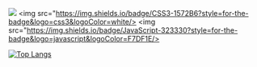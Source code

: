  <img src="https://img.shields.io/badge/HTML5-E34F26?style=for-the-badge&logo=html5&logoColor=white"/>  <img src="https://img.shields.io/badge/CSS3-1572B6?style=for-the-badge&logo=css3&logoColor=white/> <img src="https://img.shields.io/badge/JavaScript-323330?style=for-the-badge&logo=javascript&logoColor=F7DF1E/>

[![Top Langs](https://github-readme-stats.vercel.app/api/top-langs/?username=thalitatholiveira&layout=compact&theme=dark)](https://github.com/thalitatholiveira/github-readme-stats)

<!--
**thalitatholiveira/thalitatholiveira** is a ✨ _special_ ✨ repository because its `README.md` (this file) appears on your GitHub profile.

Here are some ideas to get you started:

- 🔭 I’m currently working on ...
- 🌱 I’m currently learning ...
- 👯 I’m looking to collaborate on ...
- 🤔 I’m looking for help with ...
- 💬 Ask me about ...
- 📫 How to reach me: ...
- 😄 Pronouns: ...
- ⚡ Fun fact: ...
-->
